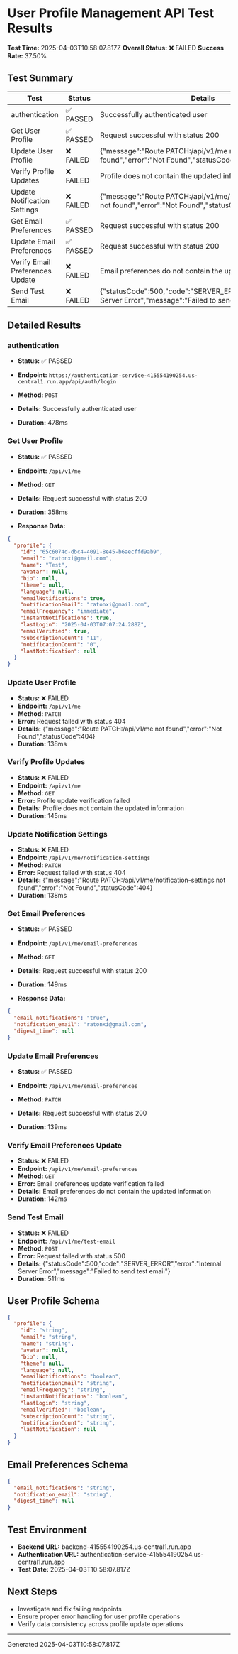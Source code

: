 # User Profile Management API Test Results

**Test Time:** 2025-04-03T10:58:07.817Z
**Overall Status:** ❌ FAILED
**Success Rate:** 37.50%

## Test Summary

| Test | Status | Details |
|------|--------|---------|
| authentication | ✅ PASSED | Successfully authenticated user |
| Get User Profile | ✅ PASSED | Request successful with status 200 |
| Update User Profile | ❌ FAILED | {"message":"Route PATCH:/api/v1/me not found","error":"Not Found","statusCode":404} |
| Verify Profile Updates | ❌ FAILED | Profile does not contain the updated information |
| Update Notification Settings | ❌ FAILED | {"message":"Route PATCH:/api/v1/me/notification-settings not found","error":"Not Found","statusCode":404} |
| Get Email Preferences | ✅ PASSED | Request successful with status 200 |
| Update Email Preferences | ✅ PASSED | Request successful with status 200 |
| Verify Email Preferences Update | ❌ FAILED | Email preferences do not contain the updated information |
| Send Test Email | ❌ FAILED | {"statusCode":500,"code":"SERVER_ERROR","error":"Internal Server Error","message":"Failed to send test email"} |

## Detailed Results


### authentication
- **Status:** ✅ PASSED
- **Endpoint:** `https://authentication-service-415554190254.us-central1.run.app/api/auth/login`
- **Method:** `POST`

- **Details:** Successfully authenticated user
- **Duration:** 478ms



### Get User Profile
- **Status:** ✅ PASSED
- **Endpoint:** `/api/v1/me`
- **Method:** `GET`

- **Details:** Request successful with status 200
- **Duration:** 358ms
- **Response Data:**
```json
{
  "profile": {
    "id": "65c6074d-dbc4-4091-8e45-b6aecffd9ab9",
    "email": "ratonxi@gmail.com",
    "name": "Test",
    "avatar": null,
    "bio": null,
    "theme": null,
    "language": null,
    "emailNotifications": true,
    "notificationEmail": "ratonxi@gmail.com",
    "emailFrequency": "immediate",
    "instantNotifications": true,
    "lastLogin": "2025-04-03T07:07:24.288Z",
    "emailVerified": true,
    "subscriptionCount": "11",
    "notificationCount": "0",
    "lastNotification": null
  }
}
```


### Update User Profile
- **Status:** ❌ FAILED
- **Endpoint:** `/api/v1/me`
- **Method:** `PATCH`
- **Error:** Request failed with status 404
- **Details:** {"message":"Route PATCH:/api/v1/me not found","error":"Not Found","statusCode":404}
- **Duration:** 138ms



### Verify Profile Updates
- **Status:** ❌ FAILED
- **Endpoint:** `/api/v1/me`
- **Method:** `GET`
- **Error:** Profile update verification failed
- **Details:** Profile does not contain the updated information
- **Duration:** 145ms



### Update Notification Settings
- **Status:** ❌ FAILED
- **Endpoint:** `/api/v1/me/notification-settings`
- **Method:** `PATCH`
- **Error:** Request failed with status 404
- **Details:** {"message":"Route PATCH:/api/v1/me/notification-settings not found","error":"Not Found","statusCode":404}
- **Duration:** 138ms



### Get Email Preferences
- **Status:** ✅ PASSED
- **Endpoint:** `/api/v1/me/email-preferences`
- **Method:** `GET`

- **Details:** Request successful with status 200
- **Duration:** 149ms
- **Response Data:**
```json
{
  "email_notifications": "true",
  "notification_email": "ratonxi@gmail.com",
  "digest_time": null
}
```


### Update Email Preferences
- **Status:** ✅ PASSED
- **Endpoint:** `/api/v1/me/email-preferences`
- **Method:** `PATCH`

- **Details:** Request successful with status 200
- **Duration:** 139ms



### Verify Email Preferences Update
- **Status:** ❌ FAILED
- **Endpoint:** `/api/v1/me/email-preferences`
- **Method:** `GET`
- **Error:** Email preferences update verification failed
- **Details:** Email preferences do not contain the updated information
- **Duration:** 142ms



### Send Test Email
- **Status:** ❌ FAILED
- **Endpoint:** `/api/v1/me/test-email`
- **Method:** `POST`
- **Error:** Request failed with status 500
- **Details:** {"statusCode":500,"code":"SERVER_ERROR","error":"Internal Server Error","message":"Failed to send test email"}
- **Duration:** 511ms



## User Profile Schema


```json
{
  "profile": {
    "id": "string",
    "email": "string",
    "name": "string",
    "avatar": null,
    "bio": null,
    "theme": null,
    "language": null,
    "emailNotifications": "boolean",
    "notificationEmail": "string",
    "emailFrequency": "string",
    "instantNotifications": "boolean",
    "lastLogin": "string",
    "emailVerified": "boolean",
    "subscriptionCount": "string",
    "notificationCount": "string",
    "lastNotification": null
  }
}
```


## Email Preferences Schema


```json
{
  "email_notifications": "string",
  "notification_email": "string",
  "digest_time": null
}
```


## Test Environment

- **Backend URL:** backend-415554190254.us-central1.run.app
- **Authentication URL:** authentication-service-415554190254.us-central1.run.app
- **Test Date:** 2025-04-03T10:58:07.817Z

## Next Steps
- Investigate and fix failing endpoints
- Ensure proper error handling for user profile operations
- Verify data consistency across profile update operations

---
Generated 2025-04-03T10:58:07.817Z
